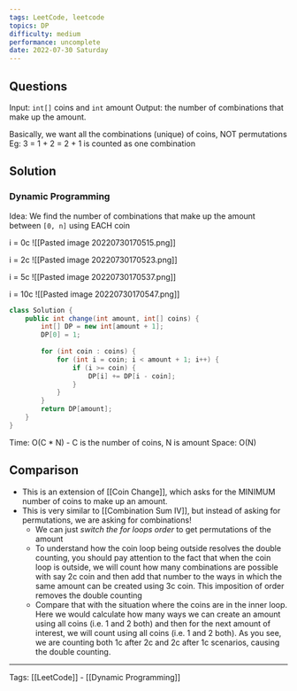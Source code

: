 ```yaml
---
tags: LeetCode, leetcode
topics: DP
difficulty: medium
performance: uncomplete
date: 2022-07-30 Saturday
---
```


## Questions
Input: `int[]` coins and `int` amount
Output: the number of combinations that make up the amount.

Basically, we want all the combinations (unique) of coins, NOT permutations
Eg: 3 = 1 + 2 = 2 + 1 is counted as one combination

## Solution

### Dynamic Programming

Idea: We find the number of combinations that make up the amount between `[0, n]` using EACH coin 

i = 0c
![[Pasted image 20220730170515.png]]

i = 2c
![[Pasted image 20220730170523.png]]

i = 5c
![[Pasted image 20220730170537.png]]

i = 10c
![[Pasted image 20220730170547.png]]
```Java
class Solution {
    public int change(int amount, int[] coins) {
        int[] DP = new int[amount + 1];
        DP[0] = 1;
        
        for (int coin : coins) {
            for (int i = coin; i < amount + 1; i++) {
                if (i >= coin) {
                    DP[i] += DP[i - coin];
                }
            }
        }
        return DP[amount];
    }
}
```

Time: O(C * N) - C is the number of coins, N is amount
Space: O(N)

## Comparison
- This is an extension of [[Coin Change]], which asks for the MINIMUM number of coins to make up an amount.
- This is very similar to [[Combination Sum IV]], but instead of asking for permutations, we are asking for combinations!
	- We can just *switch the for loops order* to get permutations of the amount
	- To understand how the coin loop being outside resolves the double counting, you should pay attention to the fact that when the coin loop is outside, we will count how many combinations are possible with say 2c coin and then add that number to the ways in which the same amount can be created using 3c coin. This imposition of order removes the double counting
	- Compare that with the situation where the coins are in the inner loop. Here we would calculate how many ways we can create an amount using all coins (i.e. 1 and 2 both) and then for the next amount of interest, we will count using all coins (i.e. 1 and 2 both). As you see, we are counting both 1c after 2c and 2c after 1c scenarios, causing the double counting.

---
Tags: [[LeetCode]] - [[Dynamic Programming]]
